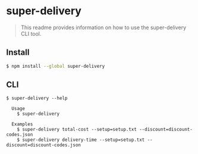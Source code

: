 # super-delivery

> This readme provides information on how to use the super-delivery CLI tool.

## Install

```bash
$ npm install --global super-delivery
```

## CLI

```
$ super-delivery --help

  Usage
    $ super-delivery

  Examples
    $ super-delivery total-cost --setup=setup.txt --discount=discount-codes.json
    $ super-delivery delivery-time --setup=setup.txt --discount=discount-codes.json
```
